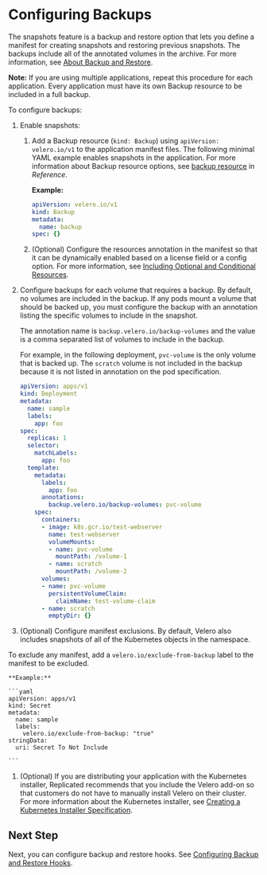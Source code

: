 # Configuring Backups

The snapshots feature is a backup and restore option that lets you define a manifest for creating snapshots and restoring previous snapshots. The backups include all of the annotated volumes in the archive. For more information, see [About Backup and Restore](snapshots-overview/).

**Note:** If you are using multiple applications, repeat this procedure for each application. Every application must have its own Backup resource to be included in a full backup.

To configure backups:

1. Enable snapshots:

    1. Add a Backup resource (`kind: Backup`) using `apiVersion: velero.io/v1` to the application manifest files. The following minimal YAML example enables snapshots in the application. For more information about Backup resource options, see [backup resource](/reference/custom-resource-backup) in _Reference_.

        **Example:**

        ```yaml
        apiVersion: velero.io/v1
        kind: Backup
        metadata:
          name: backup
        spec: {}

        ```
    1. (Optional) Configure the resources annotation in the manifest so that it can be dynamically enabled based on a license field or a config option. For more information, see [Including Optional and Conditional Resources](packaging-include-resources/).

1. Configure backups for each volume that requires a backup. By default, no volumes are included in the backup. If any pods mount a volume that should be backed up, you must configure the backup with an annotation listing the specific volumes to include in the snapshot.

    The annotation name is `backup.velero.io/backup-volumes` and the value is a comma separated list of volumes to include in the backup.

    For example, in the following deployment, `pvc-volume` is the only volume that is backed up. The `scratch` volume is not included in the backup because it is not listed in annotation on the pod specification.

    ```yaml
    apiVersion: apps/v1
    kind: Deployment
    metadata:
      name: sample
      labels:
        app: foo
    spec:
      replicas: 1
      selector:
        matchLabels:
          app: foo
      template:
        metadata:
          labels:
            app: foo
          annotations:
            backup.velero.io/backup-volumes: pvc-volume
        spec:
          containers:
          - image: k8s.gcr.io/test-webserver
            name: test-webserver
            volumeMounts:
            - name: pvc-volume
              mountPath: /volume-1
            - name: scratch
              mountPath: /volume-2
          volumes:
          - name: pvc-volume
            persistentVolumeClaim:
              claimName: test-volume-claim
          - name: scratch
            emptyDir: {}

    ```

1. (Optional) Configure manifest exclusions. By default, Velero also includes snapshots of all of the Kubernetes objects in the namespace.

  To exclude any manifest, add a `velero.io/exclude-from-backup` label to the manifest to be excluded.

    **Example:**

    ```yaml
    apiVersion: apps/v1
    kind: Secret
    metadata:
      name: sample
      labels:
        velero.io/exclude-from-backup: "true"
    stringData:
      uri: Secret To Not Include

    ```
1. (Optional) If you are distributing your application with the Kubernetes installer, Replicated recommends that you include the Velero add-on so that customers do not have to manually install Velero on their cluster. For more information about the Kubernetes installer, see [Creating a Kubernetes Installer Specification](packaging-embedded-kubernetes).

## Next Step

Next, you can configure backup and restore hooks. See [Configuring Backup and Restore Hooks](snapshots-hooks).